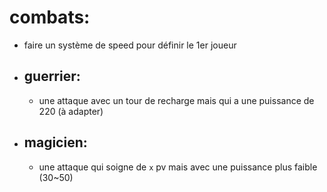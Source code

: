 # combats:

- faire un système de speed pour définir le 1er joueur

- ## guerrier:
    - une attaque avec un tour de recharge mais qui a une puissance de 220 (à adapter)

- ## magicien:
    - une attaque qui soigne de `x` pv mais avec une puissance plus faible (30~50)

